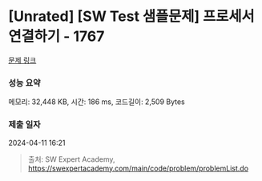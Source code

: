 # [Unrated] [SW Test 샘플문제] 프로세서 연결하기 - 1767 

[문제 링크](https://swexpertacademy.com/main/code/problem/problemDetail.do?contestProbId=AV4suNtaXFEDFAUf) 

### 성능 요약

메모리: 32,448 KB, 시간: 186 ms, 코드길이: 2,509 Bytes

### 제출 일자

2024-04-11 16:21



> 출처: SW Expert Academy, https://swexpertacademy.com/main/code/problem/problemList.do